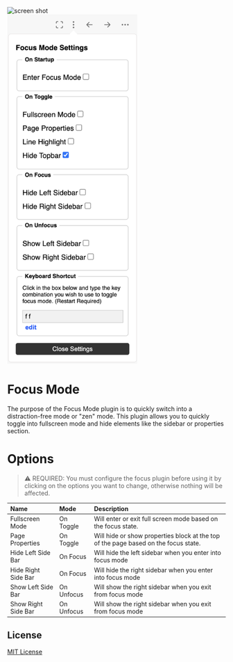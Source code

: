 <img alt="screen shot" src="https://raw.githubusercontent.com/sethfair/logseq-focus-mode/main/screen1.png"/><br/>
<img width=300 alt="screen shot" src="https://raw.githubusercontent.com/sethfair/logseq-focus-mode/main/screen2.png"/>

# Focus Mode
The purpose of the Focus Mode plugin is to quickly switch into a distraction-free mode or "zen" mode.  This plugin allows you to quickly toggle into fullscreen mode and hide elements like the sidebar or properties section.

# Options
> ⚠️ REQUIRED: You must configure the focus plugin before using it by clicking on the options you want to change, otherwise nothing will be affected.

|Name | Mode | Description |
| :---        |    :----  |          :--- |
|Fullscreen Mode | On Toggle | Will enter or exit full screen mode based on the focus state.|
|Page Properties | On Toggle | Will hide or show properties block at the top of the page based on the focus state.
| Hide Left Side Bar | On Focus | Will hide the left sidebar when you enter into focus mode|
| Hide Right Side Bar | On Focus | Will hide the right sidebar when you enter into focus mode|
| Show Left Side Bar | On Unfocus | Will show the right sidebar when you exit from focus mode|
| Show Right Side Bar | On Unfocus | Will show the right sidebar when you exit from focus mode|

## License

[MIT License](./LICENSE)

